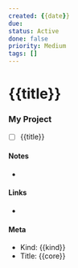```yaml
---
created: {{date}}
due:
status: Active
done: false
priority: Medium
tags: []
---
```


# {{title}}

### My Project
- [ ] {{title}}

#### Notes
-

#### Links
-

#### Meta
- Kind: {{kind}}
- Title: {{core}}
